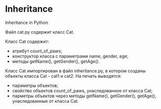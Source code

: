# Inheritance
Inheritance in Python

Файл cat.py содержит класс Cat.

Класс Cat содержит:
- атрибут count_of_paws;
- конструктор класса с параметрами name, gender, age;
- методы getName(), getGender(), getAge().

Класс Cat импортирован в файл inheritance.py, в котором созданы объекты класса Cat - cat1 и cat2.
На печать выводятся:
- параметры объектов;
- свойство объектов count_of_paws, унаследованное от класса Cat;
- парметры объектов через методы getName(), getGender(), getAge(), унаследованные от класса Cat.
